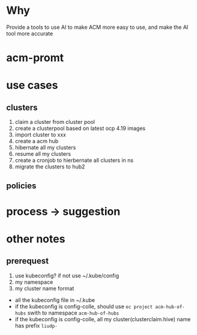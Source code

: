 # Why
Provide a tools to use AI to make ACM more easy to use, and make the AI tool more accurate


# acm-promt

# use cases

## clusters 
1. claim a cluster from cluster pool
2. create a clusterpool based on latest ocp 4.19 images
3. import cluster <xxx> to xxx
4. create a acm hub
5. hibernate all my clusters
6. resume all my clusters
7. create a cronjob to hierbernate all clusters in ns
8. migrate the clusters to hub2

## policies



# process -> suggestion


# other notes
## prerequest
1. use kubeconfig? if not use ~/.kube/config
2. my namespace
3. my cluster name format

- all the kubeconfig file in ~/.kube
- if the kubeconfig is config-colle, should use `oc project acm-hub-of-hubs` swith to namespace `acm-hub-of-hubs`
- if the kubeconfig is config-colle, all my cluster(clusterclaim.hive) name has prefix `liudp-`
